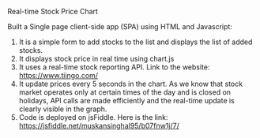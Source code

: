 Real-time Stock Price Chart

Built a Single page client-side app (SPA) using HTML and Javascript:

1) It is a simple form to add stocks to the list and displays the list of added stocks.
2) It displays stock price in real time using chart.js
3) It uses a real-time stock reporting API. Link to the website: https://www.tiingo.com/
4) It update prices every 5 seconds in the chart. As we know that stock market operates only at certain times of the day and is closed on holidays, API calls are made efficiently and the real-time update is clearly visible in the graph.
5) Code is deployed on jsFiddle. Here is the link: https://jsfiddle.net/muskansinghal95/b07fnw1j/7/
